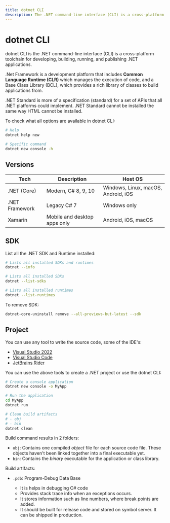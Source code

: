 ```yaml
---
title: dotnet CLI
description: The .NET command-line interface (CLI) is a cross-platform toolchain for developing, building, running, and publishing .NET applications
---
```


# dotnet CLI

dotnet CLI is the .NET command-line interface (CLI) is a cross-platform toolchain for developing, building, running, and publishing .NET applications.

.Net Framework is a development platform that includes **Common Language Runtime (CLR)** which manages the execution of code, and a Base Class Library (BCL), which provides a rich library of classes to build applications from.

.NET Standard is more of a specification (standard) for a set of APIs that all .NET platforms could implement. .NET Standard cannot be installed the same way HTML cannot be installed.

To check what all options are available in dotnet CLI:

```bash
# Help
dotnet help new

# Specific command
dotnet new console -h
```

## Versions

| Tech           | Description                  | Host OS                             |
| -------------- | ---------------------------- | ----------------------------------- |
| .NET (Core)    | Modern, C# 8, 9, 10          | Windows, Linux, macOS, Android, iOS |
| .NET Framework | Legacy C# 7                  | Windows only                        |
| Xamarin        | Mobile and desktop apps only | Android, iOS, macOS                 |

## SDK

List all the .NET SDK and Runtime installed:

```bash
# Lists all installed SDKs and runtimes
dotnet --info

# Lists all installed SDKs
dotnet --list-sdks

# Lists all installed runtimes
dotnet --list-runtimes
```

To remove SDK:

```bash
dotnet-core-uninstall remove --all-previews-but-latest --sdk
```

## Project

You can use any tool to write the source code, some of the IDE's:

- [Visual Studio 2022](https://visualstudio.microsoft.com/)
- [Visual Studio Code](https://code.visualstudio.com/)
- [JetBrains Rider](https://www.jetbrains.com/rider/)

You can use the above tools to create a .NET project or use the dotnet CLI:

```bash
# Create a console application
dotnet new console -o MyApp

# Run the application
cd MyApp
dotnet run

# Clean build artifacts
# - obj
# - bin
dotnet clean
```

Build command results in 2 folders:

- `obj`: Contains one compiled _object_ file for each source code file. These objects haven't been linked together into a final executable yet.
- `bin`: Contains the _binary_ executable for the application or class library.

Build artifacts:

- `.pdb`: Program-Debug Data Base

  - It is helps in debugging C# code
  - Provides stack trace info when an exceptions occurs.
  - It stores information such as line numbers, where break points are added.
  - It should be built for release code and stored on symbol server. It can be shipped in production.
